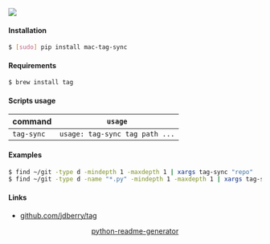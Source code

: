 <!--
https://pypi.org/project/readme-generator/
https://pypi.org/project/python-readme-generator/
-->

[![](https://img.shields.io/badge/OS-macOS-blue.svg?longCache=True)]()

#### Installation
```bash
$ [sudo] pip install mac-tag-sync
```

#### Requirements
```bash
$ brew install tag
```

#### Scripts usage
command|`usage`
-|-
`tag-sync` |`usage: tag-sync tag path ...`

#### Examples
```bash
$ find ~/git -type d -mindepth 1 -maxdepth 1 | xargs tag-sync "repo"
$ find ~/git -type d -name "*.py" -mindepth 1 -maxdepth 1 | xargs tag-sync "py"
```

#### Links
+   [github.com/jdberry/tag](https://github.com/jdberry/tag)

<p align="center">
    <a href="https://pypi.org/project/python-readme-generator/">python-readme-generator</a>
</p>